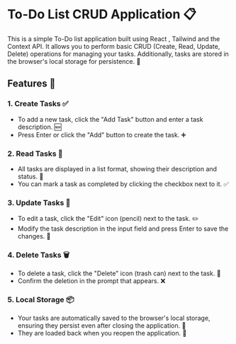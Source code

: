 # To-Do List CRUD Application 📋

This is a simple To-Do list application built using React , Tailwind and the Context API. It allows you to perform basic CRUD (Create, Read, Update, Delete) operations for managing your tasks. Additionally, tasks are stored in the browser's local storage for persistence. 🚀

## Features 🌟

### 1. Create Tasks ✅
- To add a new task, click the "Add Task" button and enter a task description. 🆕
- Press Enter or click the "Add" button to create the task. ➕
  
### 2. Read Tasks 📖
- All tasks are displayed in a list format, showing their description and status. 📜
- You can mark a task as completed by clicking the checkbox next to it. ✅
  
### 3. Update Tasks 📝
- To edit a task, click the "Edit" icon (pencil) next to the task. ✏️
- Modify the task description in the input field and press Enter to save the changes. 💾
  
### 4. Delete Tasks 🗑️
- To delete a task, click the "Delete" icon (trash can) next to the task. 🚮
- Confirm the deletion in the prompt that appears. ❌
  
### 5. Local Storage 📦
- Your tasks are automatically saved to the browser's local storage, ensuring they persist even after closing the application. 💼
- They are loaded back when you reopen the application. 🔄
 

